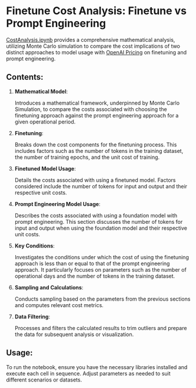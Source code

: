 # Finetune Cost Analysis: Finetune vs Prompt Engineering

[CostAnalysis.ipynb](CostAnalysis.ipynb) provides a comprehensive mathematical analysis, utilizing Monte Carlo simulation to compare the cost implications of two distinct approaches to model usage with [OpenAI Pricing](https://openai.com/pricing) on finetuning and prompt engineering.

## Contents:

1. **Mathematical Model**:
   
   Introduces a mathematical framework, underpinned by Monte Carlo Simulation, to compare the costs associated with choosing the finetuning approach against the prompt engineering approach for a given operational period.

2. **Finetuning**:
   
   Breaks down the cost components for the finetuning process. This includes factors such as the number of tokens in the training dataset, the number of training epochs, and the unit cost of training.

3. **Finetuned Model Usage**:
   
   Details the costs associated with using a finetuned model. Factors considered include the number of tokens for input and output and their respective unit costs.

4. **Prompt Engineering Model Usage**:
   
   Describes the costs associated with using a foundation model with prompt engineering. This section discusses the number of tokens for input and output when using the foundation model and their respective unit costs.

5. **Key Conditions**:
   
   Investigates the conditions under which the cost of using the finetuning approach is less than or equal to that of the prompt engineering approach. It particularly focuses on parameters such as the number of operational days and the number of tokens in the training dataset.

6. **Sampling and Calculations**:
   
   Conducts sampling based on the parameters from the previous sections and computes relevant cost metrics.

7. **Data Filtering**:
   
   Processes and filters the calculated results to trim outliers and prepare the data for subsequent analysis or visualization.

## Usage:

To run the notebook, ensure you have the necessary libraries installed and execute each cell in sequence. Adjust parameters as needed to suit different scenarios or datasets.
